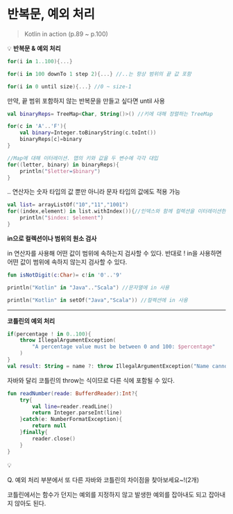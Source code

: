 # 반복문, 예외 처리

> Kotlin in action (p.89 ~ p.100)

💡
**반복문 & 예외 처리**

```kotlin
for(i in 1..100){...}

for(i in 100 downTo 1 step 2){...} //..는 항상 범위의 끝 값 포함

for(i in 0 until size){...} //0 ~ size-1
```

만약, 끝 범위 포함하지 않는 반복문을 만들고 싶다면 until 사용

```kotlin
val binaryReps= TreeMap<Char, String()>() //키에 대해 정렬하는 TreeMap

for(c in 'A'..'F'){
	val binary=Integer.toBinaryString(c.toInt())
	binaryReps[c]=binary
}

//Map에 대해 이터레이션. 맵의 키와 값을 두 변수에 각각 대입
for((letter, binary) in binaryReps){
	println("$letter=$binary")
}
```

.. 연산자는 숫자 타입의 값 뿐만 아니라 문자 타입의 값에도 적용 가능

```kotlin
val list= arrayListOf("10","11","1001")
for((index,element) in list.withIndex()){//인덱스와 함께 컬렉션을 이터레이션한다.
	println("$index: $element")
}
```

**in으로 컬렉션이나 범위의 원소 검사**

in 연산자를 사용해 어떤 값이 범위에 속하는지 검사할 수 있다. 반대로 ! in을 사용하면 어떤 값이 범위에 속하지 않는지 검사할 수 있다.

```kotlin
fun isNotDigit(c:Char)= c!in '0'..'9'

println("Kotlin" in "Java".."Scala") //문자열에 in 사용

println("Kotlin" in setOf("Java","Scala")) //컬렉션에 in 사용
```

---

**코틀린의 예외 처리**

```kotlin
if(percentage ! in 0..100){
	throw IllegalArgumentException(
		"A percentage value must be between 0 and 100: $percentage"
	)
}
val result: String = name ?: throw IllegalArgumentException("Name cannot be null")
```

자바와 달리 코틀린의 throw는 식이므로 다른 식에 포함될 수 있다.

```kotlin
fun readNumber(reade: BufferdReader):Int?{
	try{
		val line=reader.readLine()
		return Integer.parseInt(line)
	}catch(e: NumberFormatException){
		return null
	}finally{
		reader.close()
	}
}
```

<aside>
💡

Q. 예외 처리 부분에서 또 다른 자바와 코틀린의 차이점을 찾아보세요~!(2개)

</aside>

코틀린에서는 함수가 던지는 예외를 지정하지 않고 발생한 예외를 잡아내도 되고 잡아내지 않아도 된다.
